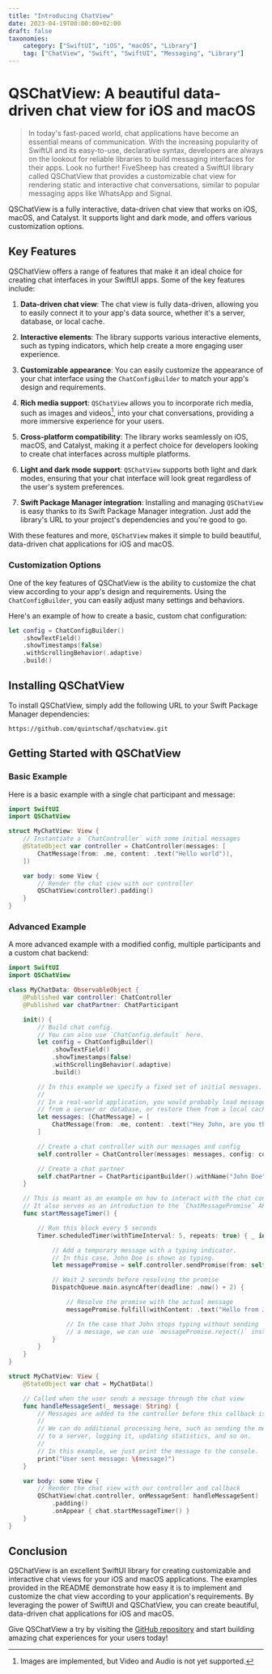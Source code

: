 ```yaml
---
title: "Introducing ChatView"
date: 2023-04-19T00:00:00+02:00
draft: false
taxonomies:
    category: ["SwiftUI", "iOS", "macOS", "Library"]
    tag: ["ChatView", "Swift", "SwiftUI", "Messaging", "Library"]
---
```


# QSChatView: A beautiful data-driven chat view for iOS and macOS
> In today's fast-paced world, chat applications have become an essential means of communication. With the increasing popularity of SwiftUI and its easy-to-use, declarative syntax, developers are always on the lookout for reliable libraries to build messaging interfaces for their apps. Look no further! FiveSheep has created a SwiftUI library called QSChatView that provides a customizable chat view for rendering static and interactive chat conversations, similar to popular messaging apps like WhatsApp and Signal.

QSChatView is a fully interactive, data-driven chat view that works on iOS, macOS, and Catalyst. It supports light and dark mode, and offers various customization options.

## Key Features

QSChatView offers a range of features that make it an ideal choice for creating chat interfaces in your SwiftUI apps. Some of the key features include:

1. **Data-driven chat view**: The chat view is fully data-driven, allowing you to easily connect it to your app's data source, whether it's a server, database, or local cache.

2. **Interactive elements**: The library supports various interactive elements, such as typing indicators, which help create a more engaging user experience.

3. **Customizable appearance**: You can easily customize the appearance of your chat interface using the `ChatConfigBuilder` to match your app's design and requirements.

4. **Rich media support**: `QSChatView` allows you to incorporate rich media, such as images and videos[^1], into your chat conversations, providing a more immersive experience for your users.

5. **Cross-platform compatibility**: The library works seamlessly on iOS, macOS, and Catalyst, making it a perfect choice for developers looking to create chat interfaces across multiple platforms.

6. **Light and dark mode support**: `QSChatView` supports both light and dark modes, ensuring that your chat interface will look great regardless of the user's system preferences.

7. **Swift Package Manager integration**: Installing and managing `QSChatView` is easy thanks to its Swift Package Manager integration. Just add the library's URL to your project's dependencies and you're good to go.

With these features and more, `QSChatView` makes it simple to build beautiful, data-driven chat applications for iOS and macOS.

[^1]: Images are implemented, but Video and Audio is not yet supported.

### Customization Options

One of the key features of QSChatView is the ability to customize the chat view according to your app's design and requirements. Using the `ChatConfigBuilder`, you can easily adjust many settings and behaviors.

Here's an example of how to create a basic, custom chat configuration:

```swift
let config = ChatConfigBuilder()
    .showTextField()
    .showTimestamps(false)
    .withScrollingBehavior(.adaptive)
    .build()
```

## Installing QSChatView

To install QSChatView, simply add the following URL to your Swift Package Manager dependencies:

```
https://github.com/quintschaf/qschatview.git
```

## Getting Started with QSChatView

### Basic Example

Here is a basic example with a single chat participant and message:

```swift
import SwiftUI
import QSChatView

struct MyChatView: View {
    // Instantiate a `ChatController` with some initial messages
    @StateObject var controller = ChatController(messages: [
        ChatMessage(from: .me, content: .text("Hello world")),
    ])

    var body: some View {
        // Render the chat view with our controller
        QSChatView(controller).padding()
    }
}
```

### Advanced Example

A more advanced example with a modified config, multiple participants and a custom chat backend:

```swift
import SwiftUI
import QSChatView

class MyChatData: ObservableObject {
    @Published var controller: ChatController
    @Published var chatPartner: ChatParticipant

    init() {
        // Build chat config.
        // You can also use `ChatConfig.default` here.
        let config = ChatConfigBuilder()
            .showTextField()
            .showTimestamps(false)
            .withScrollingBehavior(.adaptive)
            .build()

        // In this example we specify a fixed set of initial messages.
        //
        // In a real-world application, you would probably load messages
        // from a server or database, or restore them from a local cache.
        let messages: [ChatMessage] = [
            ChatMessage(from: .me, content: .text("Hey John, are you there?"))
        ]

        // Create a chat controller with our messages and config
        self.controller = ChatController(messages: messages, config: config)

        // Create a chat partner
        self.chatPartner = ChatParticipantBuilder().withName("John Doe").build()
    }

    // This is meant as an example on how to interact with the chat controller.
    // It also serves as an introduction to the `ChatMessagePromise` API.
    func startMessageTimer() {

        // Run this block every 5 seconds
        Timer.scheduledTimer(withTimeInterval: 5, repeats: true) { _ in

            // Add a temporary message with a typing indicator.
            // In this case, John Doe is shown as typing.
            let messagePromise = self.controller.sendPromise(from: self.chatPartner)

            // Wait 2 seconds before resolving the promise
            DispatchQueue.main.asyncAfter(deadline: .now() + 2) {

                // Resolve the promise with the actual message
                messagePromise.fulfill(withContent: .text("Hello from John!"))

                // In the case that John stops typing without sending
                // a message, we can use `messagePromise.reject()` instead.
            }
        }
    }
}

struct MyChatView: View {
    @StateObject var chat = MyChatData()

    // Called when the user sends a message through the chat view
    func handleMessageSent(_ message: String) {
        // Messages are added to the controller before this callback is called.
        // 
        // We can do additional processing here, such as sending the message
        // to a server, logging it, updating statistics, and so on.
        // 
        // In this example, we just print the message to the console.
        print("User sent message: \(message)")
    }

    var body: some View {
        // Render the chat view with our controller and callback
        QSChatView(chat.controller, onMessageSent: handleMessageSent)
            .padding()
            .onAppear { chat.startMessageTimer() }
    }
}
```

## Conclusion

QSChatView is an excellent SwiftUI library for creating customizable and interactive chat views for your iOS and macOS applications. The examples provided in the README demonstrate how easy it is to implement and customize the chat view according to your application's requirements. By leveraging the power of SwiftUI and QSChatView, you can create beautiful, data-driven chat applications for iOS and macOS.

Give QSChatView a try by visiting the [GitHub repository](https://github.com/FiveSheepCo/QSChatView) and start building amazing chat experiences for your users today!